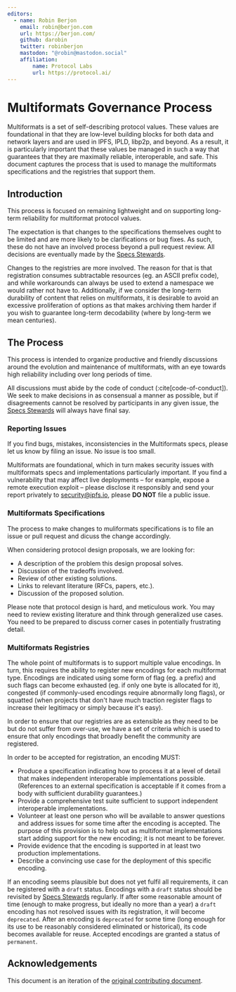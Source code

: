 ```yaml
---
editors:
  - name: Robin Berjon
    email: robin@berjon.com
    url: https://berjon.com/
    github: darobin
    twitter: robinberjon
    mastodon: "@robin@mastodon.social"
    affiliation:
        name: Protocol Labs
        url: https://protocol.ai/
---
```


# Multiformats Governance Process

Multiformats is a set of self-describing protocol values. These values are foundational in that they are
low-level building blocks for both data and network layers and are used in IPFS, IPLD, libp2p, and beyond.
As a result, it is particularly important that these values be managed in such a way that guarantees
that they are maximally reliable, interoperable, and safe. This document captures the process that is
used to manage the multiformats specifications and the registries that support them.

## Introduction

This process is focused on remaining lightweight and on supporting long-term reliability for multiformat
protocol values.

The expectation is that changes to the specifications themselves ought to be limited and are more likely
to be clarifications or bug fixes. As such, these do not have an involved process beyond a pull request
review. All decisions are eventually made by the
[Specs Stewards](https://github.com/orgs/ipfs/teams/specs-stewards/members).

Changes to the registries are more involved. The reason for that is that registration consumes subtractable
resources (eg. an ASCII prefix code), and while workarounds can always be used to extend a namespace we
would rather not have to. Additionally, if we consider the long-term durability of content that relies
on multiformats, it is desirable to avoid an excessive proliferation of options as that makes archiving
them harder if you wish to guarantee long-term decodability (where by long-term we mean centuries).

## The Process

This process is intended to organize productive and friendly discussions around the evolution and maintenance
of multiformats, with an eye towards high reliability including over long periods of time.

All discussions must abide by the code of conduct (:cite[code-of-conduct]). We seek to make decisions in as
consensual a manner as possible, but if disagreements cannot be resolved by participants in any given issue,
the [Specs Stewards](https://github.com/orgs/ipfs/teams/specs-stewards/members) will always have final say.

### Reporting Issues

If you find bugs, mistakes, inconsistencies in the Multiformats specs, please let us know by filing an issue.
No issue is too small.

Multiformats are foundational, which in turn makes security issues with multiformats specs and implementations
particularly important. If you find a vulnerability that may affect live deployments – for example, expose a
remote execution exploit – please disclose it responsibly and send your report privately to [security@ipfs.io](mailto:security@ipfs.io),
please **DO NOT** file a public issue.

### Multiformats Specifications

The process to make changes to muliformats specifications is to file an issue or pull request and dicuss the
change accordingly.

When considering protocol design proposals, we are looking for:

- A description of the problem this design proposal solves.
- Discussion of the tradeoffs involved.
- Review of other existing solutions.
- Links to relevant literature (RFCs, papers, etc.).
- Discussion of the proposed solution.

Please note that protocol design is hard, and meticulous work. You may need to review existing literature and
think through generalized use cases. You need to be prepared to discuss corner cases in potentially
frustrating detail.

### Multiformats Registries

The whole point of multiformats is to support multiple value encodings. In turn, this requires the ability to
register new encodings for each multiformat type. Encodings are indicated using some form of flag (eg. a prefix)
and such flags can become exhausted (eg. if only one byte is allocated for it), congested (if commonly-used
encodings require abnormally long flags), or squatted (when projects that don't have much traction register
flags to increase their legitimacy or simply because it's easy).

In order to ensure that our registries are as extensible as they need to be but do not suffer from over-use,
we have a set of criteria which is used to ensure that only encodings that broadly benefit the community are
registered.

In order to be accepted for registration, an encoding MUST:

* Produce a specification indicating how to process it at a level of detail that makes independent interoperable
  implementations possible. (References to an external specification is acceptable if it comes from a body with
  sufficient durability guarantees.)
* Provide a comprehensive test suite sufficient to support independent interoperable implementations.
* Volunteer at least one person who will be available to answer questions and address issues for some time after
  the encoding is accepted. The purpose of this provision is to help out as multiformat implementations start
  adding support for the new encoding; it is not meant to be forever.
* Provide evidence that the encoding is supported in at least two production implementations.
* Describe a convincing use case for the deployment of this specific encoding.

If an encoding seems plausible but does not yet fulfil all requirements, it can be registered with a `draft`
status. Encodings with a `draft` status should be revisited by
[Specs Stewards](https://github.com/orgs/ipfs/teams/specs-stewards/members) regularly. If after some reasonable
amount of time (enough to make progress, but ideally no more than a year) a `draft` encoding has not resolved
issues with its registration, it will become `deprecated`. After an encoding is `deprecated` for some time
(long enough for its use to be reasonably considered eliminated or historical), its code becomes available for
reuse. Accepted encodings are granted a status of `permanent`.

## Acknowledgements

This document is an iteration of the [original contributing document](https://github.com/multiformats/multiformats/blob/master/contributing.md).
